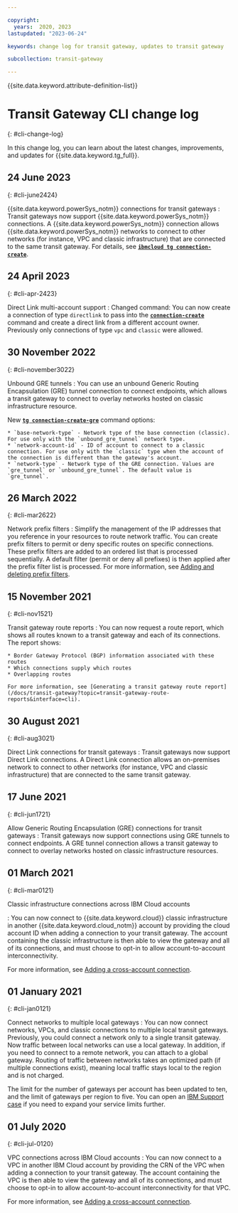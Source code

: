 ```yaml
---

copyright:
  years:  2020, 2023
lastupdated: "2023-06-24"

keywords: change log for transit gateway, updates to transit gateway

subcollection: transit-gateway

---
```


{{site.data.keyword.attribute-definition-list}}

# Transit Gateway CLI change log
{: #cli-change-log}

In this change log, you can learn about the latest changes, improvements, and updates for {{site.data.keyword.tg_full}}.



## 24 June 2023
{: #cli-june2424}

{{site.data.keyword.powerSys_notm}} connections for transit gateways
:    Transit gateways now support {{site.data.keyword.powerSys_notm}} connections. A {{site.data.keyword.powerSys_notm}} connection allows {{site.data.keyword.powerSys_notm}} networks to connect to other networks (for instance, VPC and classic infrastructure) that are connected to the same transit gateway. For details, see [**`ibmcloud tg connection-create`**](/docs/tg-cli-plugin?topic=tg-cli-plugin-transit-gateway-cli#connection-create).

## 24 April 2023
{: #cli-apr-2423}

Direct Link multi-account support
:    Changed command: You can now create a connection of type `directlink` to pass into the [**`connection-create`**](/docs/transit-gateway?topic=transit-gateway-transit-gateway-cli&interface=ui#connection-create) command and create a direct link from a different account owner. Previously only connections of type `vpc` and `classic` were allowed.

## 30 November 2022
{: #cli-november3022}

Unbound GRE tunnels
:    You can use an unbound Generic Routing Encapsulation (GRE) tunnel connection to connect endpoints, which allows a transit gateway to connect to overlay networks hosted on classic infrastructure resource.

   New [**`tg connection-create-gre`**](/docs/transit-gateway?topic=transit-gateway-transit-gateway-cli&interface=cli#connection-create-gre) command options:

    * `base-network-type` - Network type of the base connection (classic). For use only with the `unbound_gre_tunnel` network type.
    * `network-account-id` - ID of account to connect to a classic connection. For use only with the `classic` type when the account of the connection is different than the gateway's account.
    * `network-type` - Network type of the GRE connection. Values are `gre_tunnel` or `unbound_gre_tunnel`. The default value is `gre_tunnel`.

## 26 March 2022
{: #cli-mar2622}

Network prefix filters
:    Simplify the management of the IP addresses that you reference in your resources to route network traffic. You can create prefix filters to permit or deny specific routes on specific connections. These prefix filters are added to an ordered list that is processed sequentially. A default filter (permit or deny all prefixes) is then applied after the prefix filter list is processed. For more information, see [Adding and deleting prefix filters](/docs/transit-gateway?topic=transit-gateway-adding-prefix-filters&interface=cli).

## 15 November 2021
{: #cli-nov1521}

Transit gateway route reports
:    You can now request a route report, which shows all routes known to a transit gateway and each of its connections. The report shows:

    * Border Gateway Protocol (BGP) information associated with these routes
    * Which connections supply which routes
    * Overlapping routes

    For more information, see [Generating a transit gateway route report](/docs/transit-gateway?topic=transit-gateway-route-reports&interface=cli).

## 30 August 2021
{: #cli-aug3021}

Direct Link connections for transit gateways
:    Transit gateways now support Direct Link connections. A Direct Link connection allows an on-premises network to connect to other networks (for instance, VPC and classic infrastructure) that are connected to the same transit gateway.

## 17 June 2021
{: #cli-jun1721}

Allow Generic Routing Encapsulation (GRE) connections for transit gateways
:    Transit gateways now support connections using GRE tunnels to connect endpoints. A GRE tunnel connection allows a transit gateway to connect to overlay networks hosted on classic infrastructure resources.

## 01 March 2021
{: #cli-mar0121}

Classic infrastructure connections across IBM Cloud accounts

:    You can now connect to {{site.data.keyword.cloud}} classic infrastructure in another {{site.data.keyword.cloud_notm}} account by providing the cloud account ID when adding a connection to your transit gateway. The account containing the classic infrastructure is then able to view the gateway and all of its connections, and must choose to opt-in to allow account-to-account interconnectivity.

   For more information, see [Adding a cross-account connection](/docs/transit-gateway?topic=transit-gateway-adding-cross-account-connections&interface=ui).

## 01 January 2021
{: #cli-jan0121}

Connect networks to multiple local gateways
:    You can now connect networks, VPCs, and classic connections to multiple local transit gateways. Previously, you could connect a network only to a single transit gateway. Now traffic between local networks can use a local gateway. In addition, if you need to connect to a remote network, you can attach to a global gateway. Routing of traffic between networks takes an optimized path (if multiple connections exist), meaning local traffic stays local to the region and is not charged.

   The limit for the number of gateways per account has been updated to ten, and the limit of gateways per region to five. You can open an [IBM Support case](/docs/get-support?topic=get-support-using-avatar#using-avatar) if you need to expand your service limits further.

## 01 July 2020
{: #cli-jul-0120}

VPC connections across IBM Cloud accounts
:    You can now connect to a VPC in another IBM Cloud account by providing the CRN of the VPC when adding a connection to your transit gateway. The account containing the VPC is then able to view the gateway and all of its connections, and must choose to opt-in to allow account-to-account interconnectivity for that VPC.

   For more information, see [Adding a cross-account connection](/docs/transit-gateway?topic=transit-gateway-adding-cross-account-connections&interface=ui).
